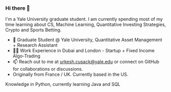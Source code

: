 ### Hi there 👋

I'm a Yale University graduate student. I am currently spending most of my time learning about CS, Machine Learning, Quantitative Investing Strategies, Crypto and Sports Betting. 
- 🌱 Graduate Student @ Yale University, Quantitative Asset Management + Research Assistant 
- 👨‍💻 Work Experience in Dubai and London - Startup + Fixed Income Algo-Trading
- 📫 Reach out to me at urkesh.cusack@yale.edu or connect on GitHub for collaborations or discussions.
- Originally from France / UK. Currently based in the US. 

Knowledge in Python, currently learning Java and SQL



<!--
**urkeshc/urkeshc** is a ✨ _special_ ✨ repository because its `README.md` (this file) appears on your![python-original](https://github.com/urkeshc/urkeshc/assets/97560487/036c2393-9c1d-4849-adee-245036b0dd44)
 GitHub profile.

Here are some ideas to get you started:

- 🔭 I’m currently working on ...
- 🌱 I’m currently learning ...
- 👯 I’m looking to collaborate on ...
- 🤔 I’m looking for help with ...
- 💬 Ask me about ...
- 📫 How to reach me: ...
- 😄 Pronouns: ...
- ⚡ Fun fact: ...
-->
